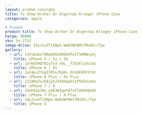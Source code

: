 ```yaml
---
layout: produk-casinghp
title: Tv Show Archer Dr Algernop Krieger iPhone Case
categories: apple

# Produk
product-title: Tv Show Archer Dr Algernop Krieger iPhone Case
harga: 90000
sku: hn-2723
image-drive: 19yJzuXTlEMpG-WeB3WFN0tfMu05crTpe
gallery:
  - url: 13VsQu6sfdKAUXOSORQ94fe1Y3mMWny6j
    title: iPhone 5 / 5s / SE
  - url: 1xYW3U9Qf82yTcd_n6L__fZCbFziAvi8z
    title: iPhone 6 / 6s
  - url: 1uz4psZ7egZJEhvJhpbv_EkSOE45V1Ydc
    title: iPhone 6 Plus / 6s Plus
  - url: 111ARq7xzE8jpeJ3XdkbpD1sP5OISLHen
    title: iPhone 7 / 8
  - url: 1XHk92p28o_pdb3K4qet87aflQ4HkQebV
    title: iPhone 7 Plus / 8 Plus
  - url: 19yJzuXTlEMpG-WeB3WFN0tfMu05crTpe
    title: iPhone X
---
```

